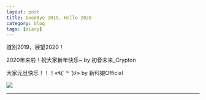 ```yaml
---
layout: post
title: GoodBye 2019, Hello 2020
category: blog
tags: [diary]
---
```


道別2019，展望2020！

2020年来啦！祝大家新年快乐~ by 初音未来_Crypton

大家元旦快乐！！！«٩(*´ ꒳ `*)۶» by 新科娘Official

![](https://www.hauchenglee.com/assets/images/blog/bilibili_451066708_01.jpg)

---